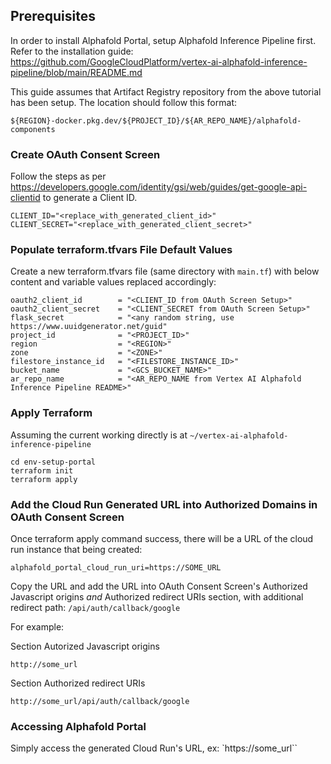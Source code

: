 ## Prerequisites
   In order to install Alphafold Portal, setup Alphafold Inference Pipeline first. Refer to the installation guide: https://github.com/GoogleCloudPlatform/vertex-ai-alphafold-inference-pipeline/blob/main/README.md

   This guide assumes that Artifact Registry repository from the above tutorial has been setup. The location should follow this format:
   
   ```
   ${REGION}-docker.pkg.dev/${PROJECT_ID}/${AR_REPO_NAME}/alphafold-components
   ```
   

### Create OAuth Consent Screen
   Follow the steps as per https://developers.google.com/identity/gsi/web/guides/get-google-api-clientid to generate a Client ID.
   
   ```shell
   CLIENT_ID="<replace_with_generated_client_id>"
   CLIENT_SECRET="<replace_with_generated_client_secret>"
   ```

### Populate terraform.tfvars File Default Values

Create a new terraform.tfvars file (same directory with `main.tf`) with below content and variable values replaced accordingly:
```
oauth2_client_id        = "<CLIENT_ID from OAuth Screen Setup>"
oauth2_client_secret    = "<CLIENT_SECRET from OAuth Screen Setup>"
flask_secret            = "<any random string, use https://www.uuidgenerator.net/guid"
project_id              = "<PROJECT_ID>"
region                  = "<REGION>"
zone                    = "<ZONE>"
filestore_instance_id   = "<FILESTORE_INSTANCE_ID>"
bucket_name             = "<GCS_BUCKET_NAME>"
ar_repo_name            = "<AR_REPO_NAME from Vertex AI Alphafold Inference Pipeline README>"
```

### Apply Terraform

Assuming the current working directly is at `~/vertex-ai-alphafold-inference-pipeline`

```
cd env-setup-portal
terraform init
terraform apply
```

### Add the Cloud Run Generated URL into Authorized Domains in OAuth Consent Screen

Once terraform apply command success, there will be a URL of the cloud run instance that being created:

```
alphafold_portal_cloud_run_uri=https://SOME_URL
```

Copy the URL and add the URL into OAuth Consent Screen's Authorized Javascript origins
*and* Authorized redirect URIs section, with additional redirect path: `/api/auth/callback/google`

For example: 

Section Autorized Javascript origins

```
http://some_url
```

Section Authorized redirect URIs

```
http://some_url/api/auth/callback/google
```

### Accessing Alphafold Portal

Simply access the generated Cloud Run's URL, ex: `https://some_url``